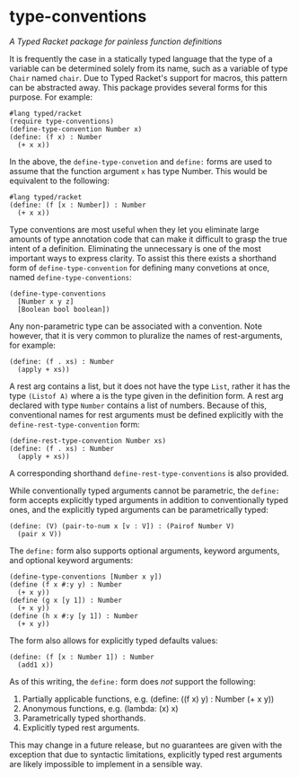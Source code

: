 type-conventions
================

*A Typed Racket package for painless function definitions*

It is frequently the case in a statically typed language that the type of a variable can be determined solely from its name, such as a variable of type `Chair` named `chair`. Due to Typed Racket's support for macros, this pattern can be abstracted away. This package provides several forms for this purpose. For example:

    #lang typed/racket
    (require type-conventions)
    (define-type-convention Number x)
    (define: (f x) : Number
      (+ x x))

In the above, the `define-type-convetion` and `define:` forms are used to assume that the function argument `x` has type Number. This would be equivalent to the following:

    #lang typed/racket
    (define: (f [x : Number]) : Number
      (+ x x))

Type conventions are most useful when they let you eliminate large amounts of type annotation code that can make it difficult to grasp the true intent of a definition. Eliminating the unnecessary is one of the most important ways to express clarity. To assist this there exists a shorthand form of `define-type-convention` for defining many convetions at once, named `define-type-conventions`:

    (define-type-conventions
      [Number x y z]
      [Boolean bool boolean])

Any non-parametric type can be associated with a convention. Note however, that it is very common to pluralize the names of rest-arguments, for example:

    (define: (f . xs) : Number
      (apply + xs))

A rest arg contains a list, but it does not have the type `List`, rather it has the type `(Listof A)` where a is the type given in the definition form. A rest arg declared with type `Number` contains a list of numbers. Because of this, conventional names for rest arguments must be defined explicitly with the `define-rest-type-convention` form:

    (define-rest-type-convention Number xs)
    (define: (f . xs) : Number
      (apply + xs))

A corresponding shorthand `define-rest-type-conventions` is also provided.

While conventionally typed arguments cannot be parametric, the `define:` form accepts explicitly typed arguments in addition to conventionally typed ones, and the explicitly typed arguments can be parametrically typed:

    (define: (V) (pair-to-num x [v : V]) : (Pairof Number V)
      (pair x V))

The `define:` form also supports optional arguments, keyword arguments, and optional keyword arguments:

    (define-type-conventions [Number x y])
    (define (f x #:y y) : Number
      (+ x y))
    (define (g x [y 1]) : Number
      (+ x y))
    (define (h x #:y [y 1]) : Number
      (+ x y))

The form also allows for explicitly typed defaults values:

    (define: (f [x : Number 1]) : Number
      (add1 x))

As of this writing, the `define:` form does *not* support the following:

1. Partially applicable functions, e.g. (define: ((f x) y) : Number (+ x y))
2. Anonymous functions, e.g. (lambda: (x) x)
3. Parametrically typed shorthands.
4. Explicitly typed rest arguments.

This may change in a future release, but no guarantees are given with the exception that due to syntactic limitations, explicitly typed rest arguments are likely impossible to implement in a sensible way.
